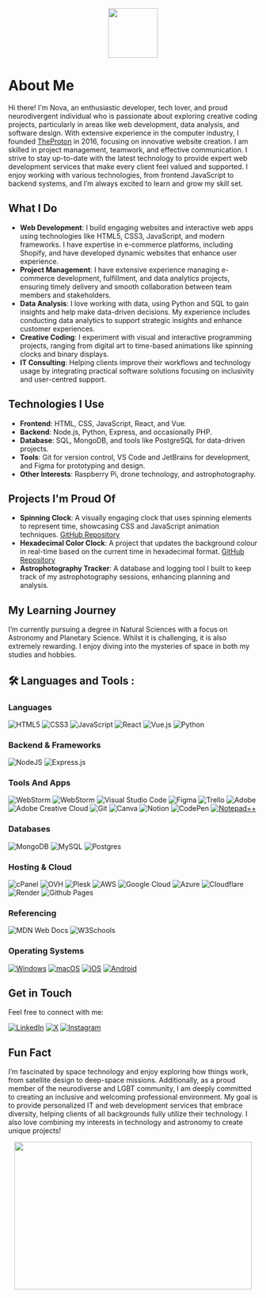 <div id="header" align="center">
  <img src="https://media.giphy.com/media/M9gbBd9nbDrOTu1Mqx/giphy.gif" width="100"/>
</div>

# About Me

Hi there! I'm Nova, an enthusiastic developer, tech lover, and proud neurodivergent individual who is passionate about exploring creative coding projects, particularly in areas like web development, data analysis, and software design. With extensive experience in the computer industry, I founded [TheProton](https://www.theproton.space) in 2016, focusing on innovative website creation. I am skilled in project management, teamwork, and effective communication. I strive to stay up-to-date with the latest technology to provide expert web development services that make every client feel valued and supported. I enjoy working with various technologies, from frontend JavaScript to backend systems, and I’m always excited to learn and grow my skill set.

## What I Do

- **Web Development**: I build engaging websites and interactive web apps using technologies like HTML5, CSS3, JavaScript, and modern frameworks. I have expertise in e-commerce platforms, including Shopify, and have developed dynamic websites that enhance user experience.
- **Project Management**: I have extensive experience managing e-commerce development, fulfillment, and data analytics projects, ensuring timely delivery and smooth collaboration between team members and stakeholders.
- **Data Analysis**: I love working with data, using Python and SQL to gain insights and help make data-driven decisions. My experience includes conducting data analytics to support strategic insights and enhance customer experiences.
- **Creative Coding**: I experiment with visual and interactive programming projects, ranging from digital art to time-based animations like spinning clocks and binary displays.
- **IT Consulting**: Helping clients improve their workflows and technology usage by integrating practical software solutions focusing on inclusivity and user-centred support.

## Technologies I Use

- **Frontend**: HTML, CSS, JavaScript, React, and Vue.
- **Backend**: Node.js, Python, Express, and occasionally PHP.
- **Database**: SQL, MongoDB, and tools like PostgreSQL for data-driven projects.
- **Tools**: Git for version control, VS Code and JetBrains for development, and Figma for prototyping and design.
- **Other Interests**: Raspberry Pi, drone technology, and astrophotography.

## Projects I'm Proud Of

- **Spinning Clock**: A visually engaging clock that uses spinning elements to represent time, showcasing CSS and JavaScript animation techniques. [GitHub Repository](https://github.com/NovaProton/Spinning-Clock)
- **Hexadecimal Color Clock**: A project that updates the background colour in real-time based on the current time in hexadecimal format. [GitHub Repository](https://github.com/NovaProton/HEX-Clock)
- **Astrophotography Tracker**: A database and logging tool I built to keep track of my astrophotography sessions, enhancing planning and analysis.

## My Learning Journey

I’m currently pursuing a degree in Natural Sciences with a focus on Astronomy and Planetary Science. Whilst it is challenging, it is also extremely rewarding. I enjoy diving into the mysteries of space in both my studies and hobbies.

## :hammer_and_wrench: Languages and Tools :

<!-- Technologies Icons -->

<!-- Languages -->
<h3>Languages</h3>

![HTML5](https://img.shields.io/badge/html5-%23E34F26.svg?style=for-the-badge&logo=html5&logoColor=white)
![CSS3](https://img.shields.io/badge/css3-%231572B6.svg?style=for-the-badge&logo=css3&logoColor=white)
![JavaScript](https://img.shields.io/badge/javascript-%23323330.svg?style=for-the-badge&logo=javascript&logoColor=%23F7DF1E)
![React](https://img.shields.io/badge/react-%2320232a.svg?style=for-the-badge&logo=react&logoColor=%2361DAFB)
![Vue.js](https://img.shields.io/badge/vuejs-%2335495e.svg?style=for-the-badge&logo=vuedotjs&logoColor=%234FC08D)
![Python](https://img.shields.io/badge/python-3670A0?style=for-the-badge&logo=python&logoColor=ffdd54)

<!-- Backend & Frameworks -->
<h3>Backend & Frameworks</h3>

![NodeJS](https://img.shields.io/badge/node.js-6DA55F?style=for-the-badge&logo=node.js&logoColor=white)
![Express.js](https://img.shields.io/badge/express.js-%23404d59.svg?style=for-the-badge&logo=express&logoColor=%2361DAFB)

<!-- Tools -->
<h3>Tools And Apps</h3>

![WebStorm](https://img.shields.io/badge/Filezilla-FF0000?style=for-the-badge&logo=filezilla&logoColor=white)
![WebStorm](https://img.shields.io/badge/webstorm-143?style=for-the-badge&logo=webstorm&logoColor=white&color=black)
![Visual Studio Code](https://img.shields.io/badge/Visual%20Studio%20Code-0078d7.svg?style=for-the-badge&logo=visual-studio-code&logoColor=white)
![Figma](https://img.shields.io/badge/figma-%23F24E1E.svg?style=for-the-badge&logo=figma&logoColor=white)
![Trello](https://img.shields.io/badge/Trello-%23026AA7.svg?style=for-the-badge&logo=Trello&logoColor=white)
![Adobe](https://img.shields.io/badge/adobe-%23FF0000.svg?style=for-the-badge&logo=adobe&logoColor=white)
![Adobe Creative Cloud](https://img.shields.io/badge/Adobe%20Creative%20Cloud-DA1F26.svg?style=for-the-badge&logo=Adobe%20Creative%20Cloud&logoColor=white)
![Git](https://img.shields.io/badge/git-%23F05033.svg?style=for-the-badge&logo=git&logoColor=white)
![Canva](https://img.shields.io/badge/Canva-%2300C4CC.svg?style=for-the-badge&logo=Canva&logoColor=white)
![Notion](https://img.shields.io/badge/Notion-%23000000.svg?style=for-the-badge&logo=notion&logoColor=white)
![CodePen](https://img.shields.io/badge/Codepen-000000?style=for-the-badge&logo=codepen&logoColor=white)
[![Notepad++](https://img.shields.io/badge/Notepad++-90E59A.svg?style=for-the-badge&logo=notepad%2b%2b&logoColor=black)](#)

<!-- Databases -->
<h3>Databases</h3>

![MongoDB](https://img.shields.io/badge/MongoDB-%234ea94b.svg?style=for-the-badge&logo=mongodb&logoColor=white)
![MySQL](https://img.shields.io/badge/mysql-4479A1.svg?style=for-the-badge&logo=mysql&logoColor=white)
![Postgres](https://img.shields.io/badge/postgres-%23316192.svg?style=for-the-badge&logo=postgresql&logoColor=white)

<!-- Hosting & Cloud -->
<h3>Hosting & Cloud</h3>

![cPanel](https://img.shields.io/badge/cPanel-FF6C2C?style=for-the-badge&logo=cpanel&logoColor=white)
![OVH](https://img.shields.io/badge/OVH-123F6D?style=for-the-badge&logo=ovh&logoColor=white)
![Plesk](https://img.shields.io/badge/Plesk-222222?style=for-the-badge&logo=plesk&logoColor=white)
![AWS](https://img.shields.io/badge/AWS-%23FF9900.svg?style=for-the-badge&logo=amazon-aws&logoColor=white)
![Google Cloud](https://img.shields.io/badge/GoogleCloud-%234285F4.svg?style=for-the-badge&logo=google-cloud&logoColor=white)
![Azure](https://img.shields.io/badge/azure-%230072C6.svg?style=for-the-badge&logo=microsoftazure&logoColor=white)
![Cloudflare](https://img.shields.io/badge/Cloudflare-F38020?style=for-the-badge&logo=Cloudflare&logoColor=white)
![Render](https://img.shields.io/badge/Render-%46E3B7.svg?style=for-the-badge&logo=render&logoColor=white)
![Github Pages](https://img.shields.io/badge/github%20pages-121013?style=for-the-badge&logo=github&logoColor=white)

<h3>Referencing</h3>

![MDN Web Docs](https://img.shields.io/badge/MDN%20Web%20Docs-000?style=for-the-badge&logo=mdnwebdocs&logoColor=fff)
![W3Schools](https://img.shields.io/badge/W3Schools-04AA6D?style=for-the-badge&logo=w3schools&logoColor=fff)

<h3>Operating Systems</h3>

[![Windows](https://custom-icon-badges.demolab.com/badge/Windows-0078D6?style=for-the-badge&logo=windows11&logoColor=white)](#)
[![macOS](https://img.shields.io/badge/macOS-000000?style=for-the-badge&logo=apple&logoColor=F0F0F0)](#)
[![iOS](https://img.shields.io/badge/iOS-000000?style=for-the-badge&&logo=apple&logoColor=white)](#)
[![Android](https://img.shields.io/badge/Android-3DDC84?style=for-the-badge&logo=android&logoColor=white)](#)


## Get in Touch

Feel free to connect with me:

[![LinkedIn](https://img.shields.io/badge/linkedin-%230077B5.svg?style=for-the-badge&logo=linkedin&logoColor=white)](https://www.linkedin.com/in/novaproton/)
[![X](https://img.shields.io/badge/X-%23000000.svg?style=for-the-badge&logo=X&logoColor=white)](https://x.com/NovaProton)
[![Instagram](https://img.shields.io/badge/Instagram-%23E4405F.svg?style=for-the-badge&logo=Instagram&logoColor=white)](https://instagram.com/NovaProton)

## Fun Fact

I’m fascinated by space technology and enjoy exploring how things work, from satellite design to deep-space missions. Additionally, as a proud member of the neurodiverse and LGBT community, I am deeply committed to creating an inclusive and welcoming professional environment. My goal is to provide personalized IT and web development services that embrace diversity, helping clients of all backgrounds fully utilize their technology. I also love combining my interests in technology and astronomy to create unique projects!

<div id="header" align="center">
  <img src="https://media.giphy.com/media/Dh5q0sShxgp13DwrvG/giphy.gif" width="480" height="298"/>
</div>

